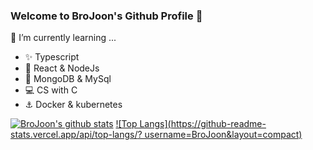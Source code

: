 ### Welcome to BroJoon's Github Profile 👋

🌱 I’m currently learning ...
- ✨ Typescript
- :sparkler: React & NodeJs
- :key: MongoDB & MySql
- 💻 CS with C
- :anchor: Docker & kubernetes

[![BroJoon's github stats](https://github-readme-stats.vercel.app/api?username=BroJoon&count_private=true&show_icons=true&theme=buefy&hide=issues,contribs)](https://github.com/anuraghazra/github-readme-stats)
[![Top Langs](https://github-readme-stats.vercel.app/api/top-langs/?
username=BroJoon&layout=compact)](https://github.com/anuraghazra/github-readme-stats)
